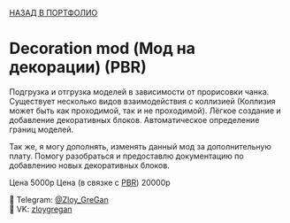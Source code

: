 [НАЗАД В ПОРТФОЛИО](/../main/README.md)

# Decoration mod (Мод на декорации) (PBR)

Подгрузка и отгрузка моделей в зависимости от прорисовки чанка.
Существует несколько видов взаимодействия с коллизией (Коллизия может быть как проходимой, так и не проходимой).
Лёгкое создание и добавление декоративных блоков.
Автоматическое определение границ моделей.

Так же, я могу дополнять, изменять данный мод за дополнительную плату.
Помогу разобраться и предоставлю документацию по добавлению новых декоративных блоков.

Цена 5000р
Цена (в связке с [PBR](SALE_PBR.md)) 20000р

📩 Telegram: [@Zloy_GreGan](https://t.me/Zloy_GreGan)  
📩 VK: [zloygregan](vk.com/zloygregan)  
